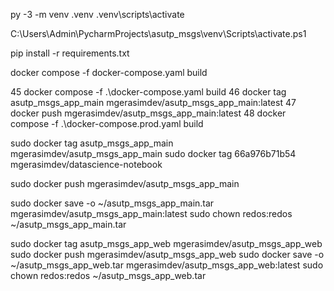 py -3 -m venv .venv
.venv\scripts\activate

C:\Users\Admin\PycharmProjects\asutp_msgs\venv\Scripts\activate.ps1

pip install -r requirements.txt

docker compose -f docker-compose.yaml build

45 docker compose -f .\docker-compose.yaml build
  46 docker tag asutp_msgs_app_main mgerasimdev/asutp_msgs_app_main:latest
  47 docker push mgerasimdev/asutp_msgs_app_main:latest
  48 docker compose -f .\docker-compose.prod.yaml build


sudo docker tag asutp_msgs_app_main mgerasimdev/asutp_msgs_app_main
sudo docker tag 66a976b71b54 mgerasimdev/datascience-notebook

sudo docker push mgerasimdev/asutp_msgs_app_main

sudo docker save -o ~/asutp_msgs_app_main.tar mgerasimdev/asutp_msgs_app_main:latest
sudo chown redos:redos ~/asutp_msgs_app_main.tar 


sudo docker tag asutp_msgs_app_web mgerasimdev/asutp_msgs_app_web
sudo docker push mgerasimdev/asutp_msgs_app_web
sudo docker save -o ~/asutp_msgs_app_web.tar mgerasimdev/asutp_msgs_app_web:latest
sudo chown redos:redos ~/asutp_msgs_app_web.tar 
